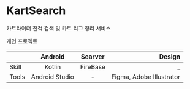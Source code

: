 # KartSearch
카트라이더 전적 검색 및 카트 리그 정리 서비스

개인 프로젝트

| | Android | Searver | Design |
|---|:---:|:---:|---:|
| Skill | Kotlin | FireBase | _ |
| Tools | Android Studio | - | Figma, Adobe Illustrator | 
